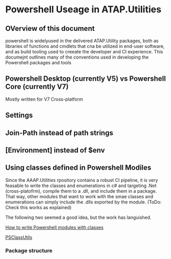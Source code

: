 # Powershell Useage in ATAP.Utilities

## OVerview of this document

powershell is widelyused in the delivered ATAP.Utility packages, both as libraries of functions and cmdlets that cna be utilized in end-user software, and as build tooling used to creeate the developer and CI experience. This documejnt outlines many of the conventions used in developing the Powershell packages and tools

## Powershell Desktop (currently V5) vs Powershell Core (currently V7)

Mostly written for V7 Cross-platform

## Settings

## Join-Path instead of path strings

## [Environment] instead of $env

## Using classes defined in Powershell Modiles

Since the AAAP.Utilities rpository contains a robust CI pipeline, it is very feasable to write the classes and enumerations in c# and targeting .Net (cross-platofrm), compile them to a .dll, and include them in a package. That way, other modules that want to work with the smae classes and enumerations can simply include the .dlls exported by the module. (ToDo: Check this works as explained)


The following two seemed a good idea, but the work has languished.

[How to write Powershell modules with classes](https://stephanevg.github.io/powershell/class/module/DATA-How-To-Write-powershell-Modules-with-classes/)

[PSClassUtils](https://github.com/Stephanevg/PSClassUtils)


### Package structure




